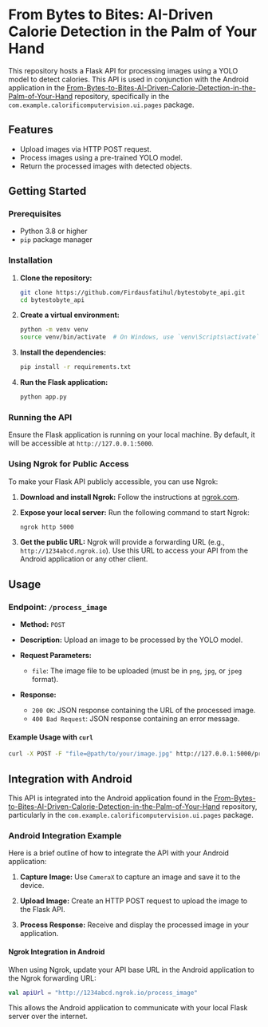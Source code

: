 # From Bytes to Bites: AI-Driven Calorie Detection in the Palm of Your Hand

This repository hosts a Flask API for processing images using a YOLO model to detect calories. This API is used in conjunction with the Android application in the [From-Bytes-to-Bites-AI-Driven-Calorie-Detection-in-the-Palm-of-Your-Hand](https://github.com/Firdausfatihul/From-Bytes-to-Bites-AI-Driven-Calorie-Detection-in-the-Palm-of-Your-Hand) repository, specifically in the `com.example.calorificomputervision.ui.pages` package.

## Features

- Upload images via HTTP POST request.
- Process images using a pre-trained YOLO model.
- Return the processed images with detected objects.

## Getting Started

### Prerequisites

- Python 3.8 or higher
- `pip` package manager

### Installation

1. **Clone the repository:**

   ```sh
   git clone https://github.com/Firdausfatihul/bytestobyte_api.git
   cd bytestobyte_api
   ```

2. **Create a virtual environment:**

   ```sh
   python -m venv venv
   source venv/bin/activate  # On Windows, use `venv\Scripts\activate`
   ```

3. **Install the dependencies:**

   ```sh
   pip install -r requirements.txt
   ```

4. **Run the Flask application:**

   ```sh
   python app.py
   ```

### Running the API

Ensure the Flask application is running on your local machine. By default, it will be accessible at `http://127.0.0.1:5000`.

### Using Ngrok for Public Access

To make your Flask API publicly accessible, you can use Ngrok:

1. **Download and install Ngrok:** Follow the instructions at [ngrok.com](https://ngrok.com/download).

2. **Expose your local server:** Run the following command to start Ngrok:

   ```sh
   ngrok http 5000
   ```

3. **Get the public URL:** Ngrok will provide a forwarding URL (e.g., `http://1234abcd.ngrok.io`). Use this URL to access your API from the Android application or any other client.

## Usage

### Endpoint: `/process_image`

- **Method:** `POST`
- **Description:** Upload an image to be processed by the YOLO model.
- **Request Parameters:**
  - `file`: The image file to be uploaded (must be in `png`, `jpg`, or `jpeg` format).

- **Response:**
  - `200 OK`: JSON response containing the URL of the processed image.
  - `400 Bad Request`: JSON response containing an error message.

#### Example Usage with `curl`

```sh
curl -X POST -F "file=@path/to/your/image.jpg" http://127.0.0.1:5000/process_image
```

## Integration with Android

This API is integrated into the Android application found in the [From-Bytes-to-Bites-AI-Driven-Calorie-Detection-in-the-Palm-of-Your-Hand](https://github.com/Firdausfatihul/From-Bytes-to-Bites-AI-Driven-Calorie-Detection-in-the-Palm-of-Your-Hand) repository, particularly in the `com.example.calorificomputervision.ui.pages` package.

### Android Integration Example

Here is a brief outline of how to integrate the API with your Android application:

1. **Capture Image:** Use `CameraX` to capture an image and save it to the device.

2. **Upload Image:** Create an HTTP POST request to upload the image to the Flask API.

3. **Process Response:** Receive and display the processed image in your application.

#### Ngrok Integration in Android

When using Ngrok, update your API base URL in the Android application to the Ngrok forwarding URL:

```kotlin
val apiUrl = "http://1234abcd.ngrok.io/process_image"
```

This allows the Android application to communicate with your local Flask server over the internet.
